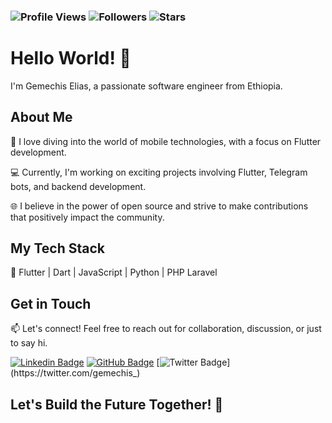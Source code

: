 <h3 align="left">

![Profile Views](https://komarev.com/ghpvc/?username=gemechis-elias&style=plastic&color=brightgreen&label=Profile+Views)
![Followers](https://img.shields.io/github/followers/gemechis-elias.svg?style=social&label=Follow)
![Stars](https://img.shields.io/github/stars/gemechis-elias.svg?color=blue&logo=github)

</h3>

# Hello World! 👋

I'm Gemechis Elias, a passionate software engineer from Ethiopia.

## About Me

🚀 I love diving into the world of mobile technologies, with a focus on Flutter development.

💻 Currently, I'm working on exciting projects involving Flutter, Telegram bots, and backend development.

🌐 I believe in the power of open source and strive to make contributions that positively impact the community.

## My Tech Stack

🔧 Flutter | Dart | JavaScript | Python | PHP Laravel 

## Get in Touch

📫 Let's connect! Feel free to reach out for collaboration, discussion, or just to say hi.

[![Linkedin Badge](https://img.shields.io/badge/-GemechisElias-blue?style=flat-square&logo=Linkedin&logoColor=white&link=https://www.linkedin.com/in/gemechis-elias/)](https://www.linkedin.com/in/gemechis-elias/)
[![GitHub Badge](https://img.shields.io/badge/-GemechisElias-181717?style=flat-square&logo=GitHub&logoColor=white&link=https://github.com/gemechis-elias)](https://github.com/gemechis-elias)
[![Twitter Badge](https://img.shields.io/badge/-GemechisElias-1DA1F2?style=flat-square&logo=x&logoColor=black&link=https://twitter.com/gemechis_)](https://twitter.com/gemechis_)

## Let's Build the Future Together! 🚀
